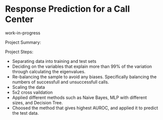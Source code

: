 # Response Prediction for a Call Center


work-in-progress

Project Summary:

Project Steps:
- Separating data into training and test sets
- Deciding on the variables that explain more than 99% of the variation through calculating the eigenvalues.
- Re-balancing the sample to avoid any biases. Specifically balancing the numbers of successfull and unsuccessfull calls.
- Scaling the data
- 5x2 cross vaildation
- Applied different methods such as Naive Bayes, MLP with different sizes, and Decision Tree.
- Choosed the method that gives highest AUROC, and applied it to predict the test data. 
